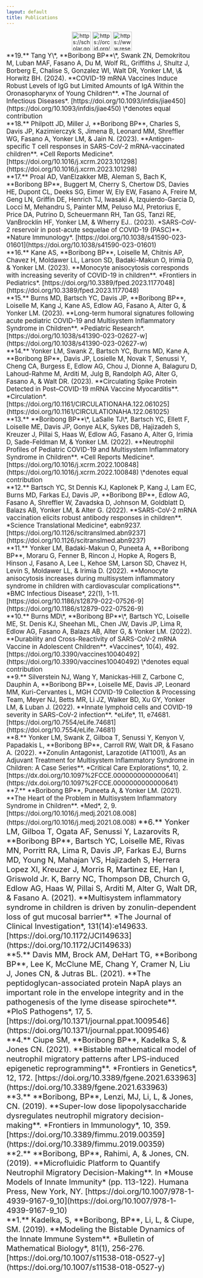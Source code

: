 ```yaml
---
layout: default
title: Publications
---
```


<center><a href="https://scholar.google.com/citations?user=SpJNsxYAAAAJ&hl=en"><img src="/images/google-scholar-icon.png" alt="https://scholar.google.com/citations?user=SpJNsxYAAAAJ&hl=en" title="https://scholar.google.com/citations?user=SpJNsxYAAAAJ&hl=en" width="50" height="50" /></a>
<a href="https://orcid.org/0000-0003-1297-6337"><img src="/images/orcid-icon.png" alt="https://orcid.org/0000-0003-1297-6337" title="https://orcid.org/0000-0003-1297-6337" width="50" height="50" /></a>
<a href="https://www.researchgate.net/profile/Brittany_Boribong"><img src="/images/researchgate-icon.png" alt="https://www.researchgate.net/profile/Brittany_Boribong" title="https://www.researchgate.net/profile/Brittany_Boribong" width="50" height="50" /></a>
</center>

<span style="font-size:1.2em">
**19.** Tang Y\*, **Boribong BP**\*, Swank ZN, Demokritou M, Luban MAF, Fasano A, Du M, Wolf RL, Griffiths J, Shultz J, Borberg E, Chalise S, Gonzalez WI, Walt DR, Yonker LM, \& Horwitz BH.  (2024). **COVID-19 mRNA Vaccines Induce Robust Levels of IgG but Limited Amounts of IgA Within the Oronasopharynx of Young Children**. *The Journal of Infectious Diseases*. 
[https://doi.org/10.1093/infdis/jiae450](https://doi.org/10.1093/infdis/jiae450) \*denotes equal contribution
</span>
<br>

<span style="font-size:1.2em">
**18.** Philpott JD, Miller J, **Boribong BP**, Charles S, Davis JP, Kazimierczyk S, Jimena B, Leonard MM, Shreffler WG, Fasano A, Yonker LM, & Jain N. (2023). **Antigen-specific T cell responses in SARS-CoV-2 mRNA-vaccinated children**. *Cell Reports Medicine*. 
[https://doi.org/10.1016/j.xcrm.2023.101298](https://doi.org/10.1016/j.xcrm.2023.101298)
</span>
<br>

<span style="font-size:1.2em">
**17.** Proal AD, VanElzakker MB, Aleman S, Bach K, **Boribong BP**, Buggert M, Cherry S, Chertow DS, Davies HE, Dupont CL, Deeks SG, Eimer W, Ely EW, Fasano A, Freire M, Geng LN, Griffin DE, Henrich TJ, Iwasaki A, Izquierdo-Garcia D, Locci M, Mehandru S, Painter MM, Peluso MJ, Pretorius E, Price DA, Putrino D, Scheuermann RH, Tan GS, Tanzi RE, VanBrocklin HF, Yonker LM, & Wherry EJ.. (2023). *SARS-CoV-2 reservoir in post-acute sequelae of COVID-19 (PASC)**. *Nature Immunology*. [https://doi.org/10.1038/s41590-023-01601](https://doi.org/10.1038/s41590-023-01601)
</span>
<br>

<span style="font-size:1.2em">
**16.** Kane AS, **Boribong BP**, Loiselle M, Chitnis AP, Chavez H, Moldawer LL, Larson SD, Badaki-Makun O, Irimia D, & Yonker LM. (2023). **Monocyte anisocytosis corresponds with increasing severity of COVID-19 in children**. *Frontiers in Pediatrics*. [https://doi.org/10.3389/fped.2023.1177048](https://doi.org/10.3389/fped.2023.1177048)
</span>
<br>

<span style="font-size:1.2em">
**15.** Burns MD, Bartsch YC, Davis JP, **Boribong BP**, Loiselle M, Kang J, Kane AS, Edlow AG, Fasano A, Alter G, & Yonker LM.  (2023). **Long-term humoral signatures following acute pediatric COVID-19 and Multisystem Inflammatory Syndrome in Children**. *Pediatric Research*. [https://doi.org/10.1038/s41390-023-02627-w](https://doi.org/10.1038/s41390-023-02627-w)
</span>
<br>

<span style="font-size:1.2em">
**14.** Yonker LM, Swank Z, Bartsch YC, Burns MD, Kane A, **Boribong BP**, Davis JP, Losielle M, Novak T, Senussi Y, Cheng CA, Burgess E, Edlow AG, Chou J, Dionne A, Balaguru D, Lahoud-Rahme M, Arditi M, Julg B, Randolph AG, Alter G, Fasano A, & Walt DR. (2023). **Circulating Spike Protein Detected in Post–COVID-19 mRNA Vaccine Myocarditis**. *Circulation*. [https://doi.org/10.1161/CIRCULATIONAHA.122.061025](https://doi.org/10.1161/CIRCULATIONAHA.122.061025)
</span>
<br>

<span style="font-size:1.2em">
**13.** **Boribong BP**\*, LaSalle TJ\*, Bartsch YC, Ellett F, Loiselle ME, Davis JP, Gonye ALK, Sykes DB, Hajizadeh S, Kreuzer J, Pillai S, Haas W, Edlow AG, Fasano A, Alter G, Irimia D, Sade-Feldman M, & Yonker LM. (2022). **Neutrophil Profiles of Pediatric COVID-19 and Multisystem Inflammatory Syndrome in Children**. *Cell Reports Medicine*. [https://doi.org/10.1016/j.xcrm.2022.100848](https://doi.org/10.1016/j.xcrm.2022.100848) \*denotes equal contribution
</span>
<br>

<span style="font-size:1.2em">
**12.** Bartsch YC, St Dennis KJ, Kaplonek P, Kang J, Lam EC, Burns MD, Farkas EJ, Davis JP, **Boribong BP**, Edlow AG, Fasano A, Shreffler W, Zavadska D, Johnson M, Goldblatt D, Balazs AB, Yonker LM, & Alter G. (2022). **SARS-CoV-2 mRNA vaccination elicits robust antibody responses in children**. *Science Translational Medicine*, eabn9237. [https://doi.org/10.1126/scitranslmed.abn9237](https://doi.org/10.1126/scitranslmed.abn9237)
</span>
<br>

<span style="font-size:1.2em">
**11.** Yonker LM, Badaki-Makun O, Puneeta A, **Boribong BP**, Moraru G, Fenner B, Rincon J, Hopke A, Rogers B, Hinson J, Fasano A, Lee L, Kehoe SM, Larson SD, Chavez H, Levin S, Moldawer LL, & Irimia D. (2022). **Monocyte anisocytosis increases during multisystem inflammatory syndrome in children with cardiovascular complications**. *BMC Infectious Disease*, 22(1), 1-11. [https://doi.org/10.1186/s12879-022-07526-9](https://doi.org/10.1186/s12879-022-07526-9)
</span>
<br>

<span style="font-size:1.2em">
**10.** Burns MD\*, **Boribong BP**\*, Bartsch YC, Loiselle ME, St. Denis KJ, Sheehan ML, Chen JW, Davis JP, Lima R, Edlow AG, Fasano A, Balazs AB, Alter G, & Yonker LM. (2022). **Durability and Cross-Reactivity of SARS-CoV-2 mRNA Vaccine in Adolescent Children**. *Vaccines*, 10(4), 492. [https://doi.org/10.3390/vaccines10040492](https://doi.org/10.3390/vaccines10040492) \*denotes equal contribution
</span>
<br>
 
<span style="font-size:1.2em">
**9.** Silverstein NJ, Wang Y, Manickas-Hill Z, Carbone C, Dauphin A, **Boribong BP**, Loiselle ME, Davis JP, Leonard MM, Kuri-Cervantes L, MGH COVID-19 Collection & Processing Team, Meyer NJ, Betts MR, Li JZ, Walker BD, Xu GY, Yonker LM, & Luban J. (2022). **Innate lymphoid cells and COVID-19 severity in SARS-CoV-2 infection**. *eLife*, 11, e74681. [https://doi.org/10.7554/eLife.74681](https://doi.org/10.7554/eLife.74681)
</span>
<br>
  
<span style="font-size:1.2em">
**8.** Yonker LM, Swank Z, Gilboa T, Senussi Y, Kenyon V, Papadakis L, **Boribong BP**, Carroll RW, Walt DR, & Fasano A. (2022). **Zonulin Antagonist, Larazotide (AT1001), As an Adjuvant Treatment for Multisystem Inflammatory Syndrome in Children: A Case Series**. *Critical Care Explorations*, 10, 2. [https://dx.doi.org/10.1097%2FCCE.0000000000000641](https://dx.doi.org/10.1097%2FCCE.0000000000000641)
</span>
<br>
  
<span style="font-size:1.2em">
**7.** **Boribong BP**, Puneeta A, & Yonker LM. (2021). **The Heart of the Problem in Multisystem Inflammatory Syndrome in Children**. *Med*, 2, 9. [https://doi.org/10.1016/j.medj.2021.08.008](https://doi.org/10.1016/j.medj.2021.08.008)

  
<span style="font-size:1.2em">
**6.** Yonker LM, Gilboa T, Ogata AF, Senussi Y, Lazarovits R, **Boribong BP**, Bartsch YC, Loiselle ME, Rivas MN, Porritt RA, Lima R, Davis JP, Farkas EJ, Burns MD, Young N, Mahajan VS, Hajizadeh S, Herrera Lopez XI, Kreuzer J, Morris R, Martinez EE, Han I, Griswold Jr. K, Barry NC, Thompson DB, Church G, Edlow AG, Haas W, Pillai S, Arditi M, Alter G, Walt DR, & Fasano A. (2021). **Multisystem inflammatory syndrome in children is driven by zonulin-dependent loss of gut mucosal barrier**. *The Journal of Clinical Investigation*, 131(14):e149633. [https://doi.org/10.1172/JCI149633](https://doi.org/10.1172/JCI149633)
</span>
<br>
  
<span style="font-size:1.2em">
**5.** Davis MM, Brock AM, DeHart TG, **Boribong BP**, Lee K, McClune ME, Chang Y, Cramer N, Liu J, Jones CN, & Jutras BL. (2021). **The peptidoglycan-associated protein NapA plays an important role in the envelope integrity and in the pathogenesis of the lyme disease spirochete**. *PloS Pathogens*, 17, 5. [https://doi.org/10.1371/journal.ppat.1009546](https://doi.org/10.1371/journal.ppat.1009546)
</span>
<br>
  
<span style="font-size:1.2em">
**4.** Ciupe SM, **Boribong BP**, Kadelka S, & Jones CN. (2021). **Bistable mathematical model of neutrophil migratory patterns after LPS-induced epigenetic reprogramming**. *Frontiers in Genetics*, 12, 172. [https://doi.org/10.3389/fgene.2021.633963](https://doi.org/10.3389/fgene.2021.633963)
</span>
<br>
  
<span style="font-size:1.2em">
**3.** **Boribong, BP**, Lenzi, MJ, Li, L, & Jones, CN. (2019). **Super-low dose lipopolysaccharide dysregulates neutrophil migratory decision-making**. *Frontiers in Immunology*, 10, 359. [https://doi.org/10.3389/fimmu.2019.00359](https://doi.org/10.3389/fimmu.2019.00359)
</span>
<br>
  
<span style="font-size:1.2em">
**2.** **Boribong, BP**, Rahimi, A, & Jones, CN. (2019). **Microfluidic Platform to Quantify Neutrophil Migratory Decision-Making**. In *Mouse Models of Innate Immunity* (pp. 113-122). Humana Press, New York, NY. [https://doi.org/10.1007/978-1-4939-9167-9_10](https://doi.org/10.1007/978-1-4939-9167-9_10)
</span>
<br>
  
<span style="font-size:1.2em">
**1.** Kadelka, S, **Boribong, BP**, Li, L, & Ciupe, SM. (2019). **Modeling the Bistable Dynamics of the Innate Immune System**. *Bulletin of Mathematical Biology*, 81(1), 256-276. [https://doi.org/10.1007/s11538-018-0527-y](https://doi.org/10.1007/s11538-018-0527-y)
</span>

